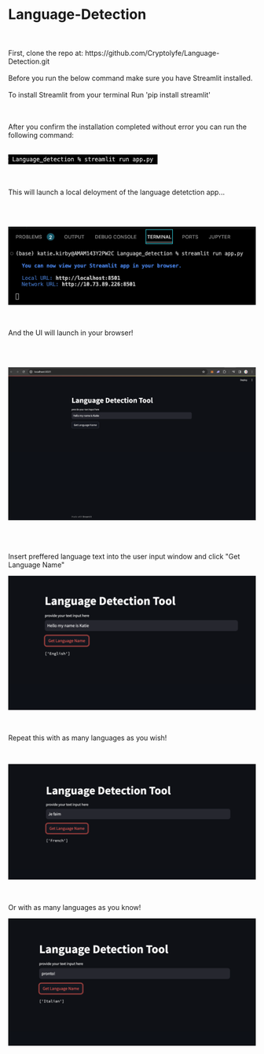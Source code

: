 # Language-Detection
<br>
<br> 
First, clone the repo at: https://github.com/Cryptolyfe/Language-Detection.git
<br>
<br> 
Before you run the below command make sure you have Streamlit installed.
<br>
<br> 
To install Streamlit from your terminal
Run 'pip install streamlit' 
<br>
<br> 
<br>

After you confirm the installation completed without error you can run the following command:
<br>
<br> 

![krbylogo](media/photo1.png)

<br> 

This will launch a local deloyment of the language detetction app...

<br>
<br>

![krbylogo](media/photo2.png)

<br>

And the UI will launch in your browser!

<br>
<br> 

![krbylogo](media/photo3.png)

<br>
<br> 

Insert preffered language text into the user input window and click "Get Language Name"

![krbylogo](media/photo4.png)

<br> 

Repeat this with as many languages as you wish!

<br>

![krbylogo](media/photo5.png)

<br>

Or with as many languages as you know!

![krbylogo](media/photo6.png)

